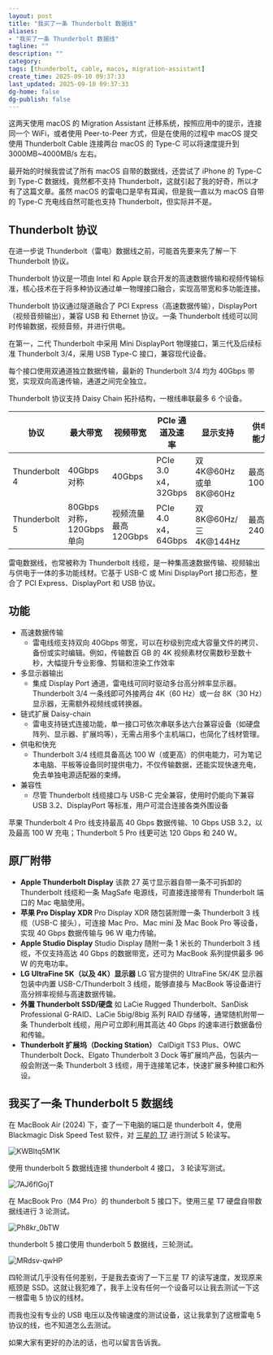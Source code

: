 ```yaml
---
layout: post
title: "我买了一条 Thunderbolt 数据线"
aliases:
- "我买了一条 Thunderbolt 数据线"
tagline: ""
description: ""
category: 
tags: [thunderbolt, cable, macos, migration-assistant]
create_time: 2025-09-10 09:37:33
last_updated: 2025-09-10 09:37:33
dg-home: false
dg-publish: false
---
```


这两天使用 macOS 的 Migration Assistant 迁移系统，按照应用中的提示，连接同一个 WiFi，或者使用 Peer-to-Peer 方式，但是在使用的过程中 macOS 提交使用 Thunderbolt Cable 连接两台 macOS 的 Type-C 可以将速度提升到 3000MB~4000MB/s 左右。

最开始的时候我尝试了所有 macOS 自带的数据线，还尝试了 iPhone 的 Type-C 到 Type-C 数据线，竟然都不支持 Thunderbolt，这就引起了我的好奇，所以才有了这篇文章。虽然 macOS 的雷电口是早有耳闻，但是我一直以为 macOS 自带的 Type-C 充电线自然可能也支持 Thunderbolt，但实际并不是。

## Thunderbolt 协议

在进一步说 Thunderbolt（雷电）数据线之前，可能首先要来先了解一下 Thunderbolt 协议。

Thunderbolt 协议是一项由 Intel 和 Apple 联合开发的高速数据传输和视频传输标准，核心技术在于将多种协议通过单一物理接口融合，实现高带宽和多功能连接。

Thunderbolt 协议通过隧道融合了 PCI Express（高速数据传输），DisplayPort（视频音频输出），兼容 USB 和 Ethernet 协议。一条 Thunderbolt 线缆可以同时传输数据，视频音频，并进行供电。

在第一，二代 Thunderbolt 中采用 Mini DisplayPort 物理接口，第三代及后续标准 Thunderbolt 3/4，采用 USB Type-C 接口，兼容现代设备。

每个接口使用双通道独立数据传输，最新的 Thunderbolt 3/4 均为 40Gbps 带宽，实现双向高速传输，通道之间完全独立。

Thunderbolt 协议支持 Daisy Chain 拓扑结构，一根线串联最多 6 个设备。

| 协议          | 最大带宽                  | 视频带宽             | PCIe 通道及速率     | 显示支持                | 供电能力  | 信号编码 | 兼容性                |
| ------------- | ------------------------- | -------------------- | ------------------- | ----------------------- | --------- | -------- | --------------------- |
| Thunderbolt 4 | 40Gbps 对称               | 40Gbps               | PCIe 3.0 x4，32Gbps | 双 4K@60Hz 或单 8K@60Hz | 最高 100W | NRZ      | 完全兼容雷电 3/USB4   |
| Thunderbolt 5 | 80Gbps 对称，120Gbps 单向 | 视频流量最高 120Gbps | PCIe 4.0 x4，64Gbps | 双 8K@60Hz/三 4K@144Hz  | 最高 240W | PAM3     | 完全兼容雷电 4/USB4.2 |

雷电数据线，也常被称为 Thunderbolt 线缆，是一种集高速数据传输、视频输出与供电于一体的多功能线材。它基于 USB-C 或 Mini DisplayPort 接口形态，整合了 PCI Express、DisplayPort 和 USB 协议。

## 功能

- 高速数据传输
  - 雷电线缆支持双向 40Gbps 带宽，可以在秒级别完成大容量文件的拷贝、备份或实时编辑。例如，传输数百 GB 的 4K 视频素材仅需数秒至数十秒，大幅提升专业影像、剪辑和渲染工作效率
- 多显示器输出
  - 集成 Display Port 通道，雷电线可同时驱动多台高分辨率显示器。Thunderbolt 3/4 一条线即可外接两台 4K（60 Hz）或一台 8K（30 Hz）显示器，无需额外视频线或转换器。
- 链式扩展 Daisy-chain
  - 雷电支持链式连接功能，单一接口可依次串联多达六台兼容设备（如硬盘阵列、显示器、扩展坞等），无需占用多个主机端口，也简化了线材管理。
- 供电和快充
  - Thunderbolt 3/4 线缆具备高达 100 W（或更高）的供电能力，可为笔记本电脑、平板等设备同时提供电力，不仅传输数据，还能实现快速充电，免去单独电源适配器的束缚。
- 兼容性
  - 尽管 Thunderbolt 线缆接口与 USB-C 完全兼容，使用时仍能向下兼容 USB 3.2、DisplayPort 等标准，用户可混合连接各类外围设备

苹果 Thunderbolt 4 Pro 线支持最高 40 Gbps 数据传输、10 Gbps USB 3.2，以及最高 100 W 充电；Thunderbolt 5 Pro 线更可达 120 Gbps 和 240 W。

## 原厂附带

- **Apple Thunderbolt Display** 该款 27 英寸显示器自带一条不可拆卸的 Thunderbolt 线缆和一条 MagSafe 电源线，可直接连接带有 Thunderbolt 端口的 Mac 电脑使用。
- **苹果 Pro Display XDR** Pro Display XDR 随包装附赠一条 Thunderbolt 3 线缆（USB-C 接头），可连接 Mac Pro、Mac mini 及 Mac Book Pro 等设备，实现 40 Gbps 数据传输与 96 W 电力传输。
- **Apple Studio Display** Studio Display 随附一条 1 米长的 Thunderbolt 3 线缆，不仅支持高达 40 Gbps 的数据带宽，还可为 MacBook 系列提供最多 96 W 的充电功率。
- **LG UltraFine 5K（以及 4K）显示器** LG 官方提供的 UltraFine 5K/4K 显示器包装中内置 USB-C/Thunderbolt 3 线缆，能够直接与 MacBook 等设备进行高分辨率视频与高速数据传输。
- **外置 Thunderbolt SSD/硬盘** 如 LaCie Rugged Thunderbolt、SanDisk Professional G-RAID、LaCie 5big/8big 系列 RAID 存储等，通常随机附带一条 Thunderbolt 线缆，用户可立即利用其高达 40 Gbps 的速率进行数据备份和传输。
- **Thunderbolt 扩展坞（Docking Station）** CalDigit TS3 Plus、OWC Thunderbolt Dock、Elgato Thunderbolt 3 Dock 等扩展坞产品，包装内一般会附送一条 Thunderbolt 3 线缆，用于连接笔记本，快速扩展多种接口和外设。

## 我买了一条 Thunderbolt 5 数据线

在 MacBook Air (2024) 下，查了一下电脑的端口是 thunderbolt 4，使用 Blackmagic Disk Speed Test 软件，对 [三星的 T7](https://blog.einverne.info/post/2023/09/i-bought-a-samsung-ssd-disk-t7-1t.html) 进行测试 5 轮读写。

![KWBItq5M1K](https://pic.einverne.info/images/KWBItq5M1K.png)

使用 thunderbolt 5 数据线连接 thunderbolt 4 接口， 3 轮读写测试。

![7AJ6fIGojT](https://pic.einverne.info/images/7AJ6fIGojT.png)

在 MacBook Pro（M4 Pro）的 thunderbolt 5 接口下。使用三星 T7 硬盘自带数据线进行 3 论测试。

![Ph8kr_0bTW](https://pic.einverne.info/images/Ph8kr_0bTW.png)

thunderbolt 5 接口使用 thunderbolt 5 数据线，三轮测试。

![MRdsv-qwHP](https://pic.einverne.info/images/MRdsv-qwHP.png)

四轮测试几乎没有任何差别，于是我去查询了一下三星 T7 的读写速度，发现原来瓶颈是 SSD。这就让我犯难了，我手上没有任何一个设备可以让我去测试一下这一根雷电 5 协议的线材。

而我也没有专业的 USB 电压以及传输速度的测试设备，这让我拿到了这根雷电 5 协议的线，也不知道怎么去测试。

如果大家有更好的办法的话，也可以留言告诉我。
